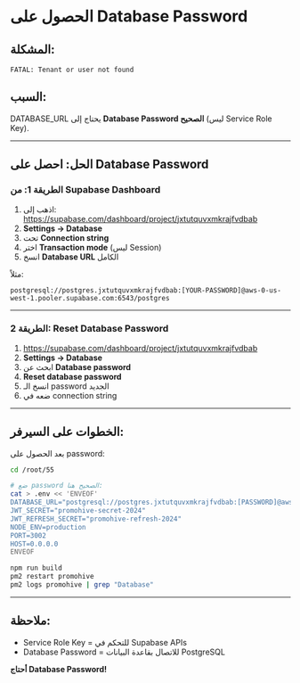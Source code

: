 # الحصول على Database Password

## المشكلة:
```
FATAL: Tenant or user not found
```

## السبب:
DATABASE_URL يحتاج إلى **Database Password الصحيح** (ليس Service Role Key).

---

## الحل: احصل على Database Password

### الطريقة 1: من Supabase Dashboard

1. اذهب إلى: https://supabase.com/dashboard/project/jxtutquvxmkrajfvdbab
2. **Settings → Database**
3. تحت **Connection string**
4. اختر **Transaction mode** (ليس Session)
5. انسخ **Database URL** الكامل

مثلاً:
```
postgresql://postgres.jxtutquvxmkrajfvdbab:[YOUR-PASSWORD]@aws-0-us-west-1.pooler.supabase.com:6543/postgres
```

---

### الطريقة 2: Reset Database Password

1. https://supabase.com/dashboard/project/jxtutquvxmkrajfvdbab
2. **Settings → Database**
3. ابحث عن **Database password**
4. **Reset database password**
5. انسخ الـ password الجديد
6. ضعه في connection string

---

## الخطوات على السيرفر:

بعد الحصول على password:

```bash
cd /root/55

# ضع password الصحيح هنا:
cat > .env << 'ENVEOF'
DATABASE_URL="postgresql://postgres.jxtutquvxmkrajfvdbab:[PASSWORD]@aws-0-us-west-1.pooler.supabase.com:6543/postgres"
JWT_SECRET="promohive-secret-2024"
JWT_REFRESH_SECRET="promohive-refresh-2024"
NODE_ENV=production
PORT=3002
HOST=0.0.0.0
ENVEOF

npm run build
pm2 restart promohive
pm2 logs promohive | grep "Database"
```

---

## ملاحظة:
- Service Role Key = للتحكم في Supabase APIs
- Database Password = للاتصال بقاعدة البيانات PostgreSQL

**أحتاج Database Password!**

